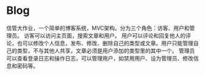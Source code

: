 # Blog
信管大作业，一个简单的博客系统，MVC架构。分为三个角色：访客、用户和管理员。
访客可以访问主页面，搜索文章和用户。
用户可以评论和回复他人的评论，也可以修改个人信息，发布、修改、删除自己的类型或文章。用户只能管理自己的类型，不与其他人共享，文章必须是用户添加的类型里的其中一个。
管理员可以查看登录日志和操作日志，可以管理用户，如禁用用户、设为管理员、修改信息和密码等。
